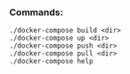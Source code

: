 ### Commands:

```
./docker-compose build <dir>
./docker-compose up <dir>
./docker-compose push <dir>
./docker-compose pull <dir>
./docker-compose help
```

